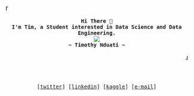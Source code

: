 <!-- timothynn's Aesthetic GitHub Profile -->
<div align="justify">

<!-- Profile -->
<p align="left"><strong><samp>「</samp></strong></p>
  <p align="center">
    <samp>
      <b>
        Hi There 👋
      <br>
        I'm Tim, a Student interested in Data Science and Data Engineering.
      </b>
      <br>
        <image src="https://readme-typing-svg.herokuapp.com?font=Iosevka&size=16&color=74c7ec&center=true&width=410&height=45&lines=I+code+beautiful+and+aesthetic+programs.">
      <br>
      <b>
        ~ Timothy Nduati ~
      </b>
    </samp>
  </p>
<p align="right"><strong><samp>」</samp></strong></p>

<br><br>

  
 <!-- Contact Me -->
<p align="center">
  <samp>
    [<a href="https://twitter.com/im4_tim">twitter</a>]
    [<a href="https://www.linkedin.com/in/timothynn/">linkedin</a>]
    [<a href="https://kaggle.com/timothynn">kaggle</a>]
<!--     [<a href="https://open.spotify.com/user/ekazfabw073ezlpum4qlcze2b?si=db69a0ccf47243d5">spotify</a>] -->
    [<a href="mailto:timothynn08@gmail.com">e-mail</a>]
    
    
  </samp>
</p>

  
<!-- <details>
<summary><samp><b>More Info</b></samp></summary>

 -->


<!-- <h2></h2><br> -->

<!-- Profile Views Badge -->
<!-- <p align="center">
  <samp>
  <a href="#--------">
    <img src="https://komarev.com/ghpvc/?username=timothynn&label=Profile+Views&color=grey" alt="profile views" /> 
  </a>
  </samp>
</p>
 -->
<!-- Github Trophy -->
<!-- <div align="center">
  <table>
    <tr>
      <td><a href="#--------"><img align="center" alt="GitHub Trophy" src="https://github-trophies.vercel.app/?username=timothynn&rank=SECRET,SSS,SS,S,AAA,AA,A&row=2&column=3&margin-w=15&margin-h=15&no-frame=true&theme=nord&bg_color=1e1e2e&text_color=cdd6f4&icon_color=cba6f7&title_color=94e2d5"></a></td>
    </tr>
  </table>
</div> -->

<!-- Github Stats -->
<!-- <div align="center">
  <table>
    <tr>
      <td><a href="#--------"><img height="140px" align="center" alt="GitHub Stats" src="https://github-readme-stats.vercel.app/api?username=timothynn&count_private=true&show_icons=true&include_all_commits=true&line_height=21&hide_border=true&bg_color=1e1e2e&text_color=cdd6f4&icon_color=cba6f7&title_color=94e2d5"/></a></td>
      <td><a href="#--------"><img height="140px" align="center" alt="Top Languages" src="https://github-readme-stats.vercel.app/api/top-langs/?username=timothynn&layout=compact&line_height=21&hide_border=true&bg_color=1e1e2e&text_color=cdd6f4&icon_color=cba6f7&title_color=94e2d5"/></a></td>
    </tr>
  </table>
</div> -->

</details>
</div>






































<!--  <a href="#">
  <img align="center" src="https://github.com/timothynn/timothynn/blob/main/header.png">
</a>

##### 

<p align="center">
Welcome to my profile. I'm a student pursing Computer Science. I'm interested Data Engineering. I mainly focus on Machine Learning, Feature Engineering, Time Series ETL Pipelines and CI/CD Pipelines, Data Warehousing and Data Lakes. 
<p>

<p>
 <a href="#">
   <img width="50%" align="center" src="https://github-readme-stats.vercel.app/api?username=timothynn&show_icons=true&layout=compact&hide_border=True&theme=github_dark&hide_title=true" />
 </a>
 <a href="#">
   <img width="48%" align="center" src="https://github-readme-stats.vercel.app/api/top-langs/?username=timothynn&layout=compact&hide_border=True&show_icons=true&theme=github_dark" />
 </a>
</p>

<p align="center">
 <a href="#" >
   <img align="center" src="https://streak-stats.demolab.com/?user=timothynn&theme=tokyonight_duo&hide_border=true" />
 </a>
</p>

<p align="end">
 <b>"We become what we think about", </b>
 <i>Earl Nightingale.</i>
</p>
 -->

<!--


[![Tim's GitHub stats](https://github-readme-stats.vercel.app/api?username=timothynn&show_icons=false&hide_border=True&theme=github_dark&hide_title=true)]() 
[![Languages](https://github-readme-stats.vercel.app/api/top-langs/?username=timothynn&layout=compact&hide_border=True&show_icons=true&theme=github_dark)]()

**timoluxinne/timoluxinne** is a ✨ _special_ ✨ repository because its `README.md` (this file) appears on your GitHub profile.
https://open.spotify.com/user/ekazfabw073ezlpum4qlcze2b?si=c0d2be08bd014fd3
Here are some ideas to get you started:

- 🔭 I’m currently working on ...
- 🌱 I’m currently learning ...
- 👯 I’m looking to collaborate on ...
- 🤔 I’m looking for help with ...
- 💬 Ask me about ...
- 📫 How to reach me: ...
- 😄 Pronouns: ...
- ⚡ Fun fact: ...
-->
